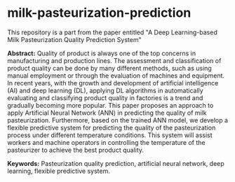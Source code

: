 # milk-pasteurization-prediction
This repository is a part from the paper entitled "A Deep Learning-based Milk Pasteurization Quality Prediction System"

**Abstract:**
Quality of product is always one of the top concerns in manufacturing and production lines. The assessment and classification of product quality can be done by many different methods, such as using manual employment or through the evaluation of machines and equipment. In recent years, with the growth and development of artificial intelligence (AI) and deep learning (DL), applying DL algorithms in automatically evaluating and classifying product quality in factories is a trend and gradually becoming more popular. This paper proposes an approach to apply Artificial Neural Network (ANN) in predicting the quality of milk pasteurization. Furthermore, based on the trained ANN model, we develop a flexible predictive system for predicting the quality of the pasteurization process under different temperature conditions. This system will assist workers and machine operators in controlling the temperature of the pasteurizer to achieve the best product quality.

**Keywords:** Pasteurization quality prediction, artificial neural network, deep learning, flexible predictive system. 
